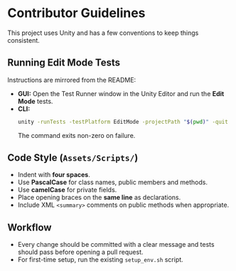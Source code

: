 # Contributor Guidelines

This project uses Unity and has a few conventions to keep things consistent.

## Running Edit Mode Tests

Instructions are mirrored from the README:

- **GUI:** Open the Test Runner window in the Unity Editor and run the **Edit Mode** tests.
- **CLI:**
  ```bash
  unity -runTests -testPlatform EditMode -projectPath "$(pwd)" -quit
  ```
  The command exits non-zero on failure.

## Code Style (`Assets/Scripts/`)

- Indent with **four spaces**.
- Use **PascalCase** for class names, public members and methods.
- Use **camelCase** for private fields.
- Place opening braces on the **same line** as declarations.
- Include XML `<summary>` comments on public methods when appropriate.

## Workflow

- Every change should be committed with a clear message and tests should pass before opening a pull request.
- For first-time setup, run the existing `setup_env.sh` script.
